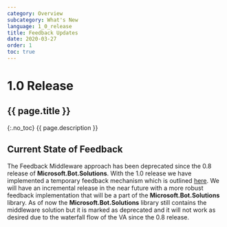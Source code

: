 ```yaml
---
category: Overview
subcategory: What's New
language: 1_0_release
title: Feedback Updates
date: 2020-03-27
order: 1
toc: true
---
```


# 1.0 Release
## {{ page.title }}
{:.no_toc}
{{ page.description }}

## Current State of Feedback
The Feedback Middleware approach has been deprecated since the 0.8 release of **Microsoft.Bot.Solutions**. 
With the 1.0 release we have implemented a temporary feedback mechanism which is outlined [here](https://aka.ms/bfFeedbackDoc). We will have an 
incremental release in the near future with a more robust feedback implementation that will be a part of the **Microsoft.Bot.Solutions** library. 
As of now the **Microsoft.Bot.Solutions** library still contains the middleware solution but it is marked as deprecated and it will not work as 
desired due to the waterfall flow of the VA since the 0.8 release. 
